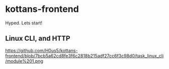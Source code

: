 # kottans-frontend
Hyped. Lets start!

## Linux CLI, and HTTP
https://github.com/H0us5/kottans-frontend/blob/7bcb5a62cd8fe3f6c2818b215adf27cc6f3c98d0/task_linux_cli/module%201.png
